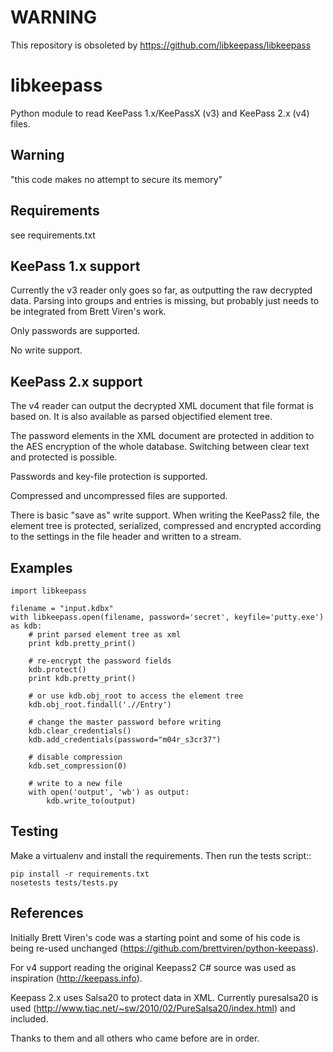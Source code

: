 WARNING
==========

This repository is obsoleted by https://github.com/libkeepass/libkeepass

libkeepass
==========

Python module to read KeePass 1.x/KeePassX (v3) and KeePass 2.x (v4) files.

Warning
-------

"this code makes no attempt to secure its memory"

Requirements
------------

see requirements.txt

KeePass 1.x support
-------------------

Currently the v3 reader only goes so far, as outputting the raw decrypted data.
Parsing into groups and entries is missing, but probably just needs to be
integrated from Brett Viren's work.

Only passwords are supported.

No write support.

KeePass 2.x support
-------------------

The v4 reader can output the decrypted XML document that file format is based
on. It is also available as parsed objectified element tree.

The password elements in the XML document are protected in addition to the AES
encryption of the whole database. Switching between clear text and protected is
possible.

Passwords and key-file protection is supported.

Compressed and uncompressed files are supported.

There is basic "save as" write support. When writing the KeePass2 file, the
element tree is protected, serialized, compressed and encrypted according to the
settings in the file header and written to a stream.

Examples
--------

    import libkeepass

    filename = "input.kdbx"
    with libkeepass.open(filename, password='secret', keyfile='putty.exe') as kdb:
        # print parsed element tree as xml
        print kdb.pretty_print()

        # re-encrypt the password fields
        kdb.protect()
        print kdb.pretty_print()

        # or use kdb.obj_root to access the element tree
        kdb.obj_root.findall('.//Entry')

        # change the master password before writing
        kdb.clear_credentials()
        kdb.add_credentials(password="m04r_s3cr37")

        # disable compression
        kdb.set_compression(0)

        # write to a new file
        with open('output', 'wb') as output:
            kdb.write_to(output)

Testing
-------

Make a virtualenv and install the requirements. Then run the tests script::

    pip install -r requirements.txt
    nosetests tests/tests.py


References
----------

Initially Brett Viren's code was a starting point and some of his code is being
re-used unchanged (https://github.com/brettviren/python-keepass).

For v4 support reading the original Keepass2 C# source was used as inspiration
(http://keepass.info).

Keepass 2.x uses Salsa20 to protect data in XML. Currently puresalsa20 is used
(http://www.tiac.net/~sw/2010/02/PureSalsa20/index.html) and included.

Thanks to them and all others who came before are in order.
